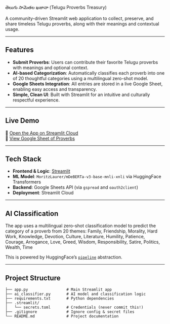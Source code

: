  తెలుగు సామెతల ఖజానా (Telugu Proverbs Treasury)

A community-driven Streamlit web application to collect, preserve, and share timeless Telugu proverbs, along with their meanings and contextual usage.

---

##  Features

-  **Submit Proverbs**: Users can contribute their favorite Telugu proverbs with meanings and optional context.
-  **AI-based Categorization**: Automatically classifies each proverb into one of 20 thoughtful categories using a multilingual zero-shot model.
-  **Google Sheets Integration**: All entries are stored in a live Google Sheet, enabling easy access and transparency.
-  **Simple, Clean UI**: Built with Streamlit for an intuitive and culturally respectful experience.

---

##  Live Demo

🔗 [Open the App on Streamlit Cloud](https://telugusamethalu.streamlit.app/)  
🔗 [View Google Sheet of Proverbs](https://docs.google.com/spreadsheets/d/1J3j-IwOJr3iZlB9x_bc-7v3_L8QQE1_cZa45aA6V140/edit?gid=0#gid=0)

---

##  Tech Stack

- **Frontend & Logic**: [Streamlit](https://streamlit.io/)
- **ML Model**: `MoritzLaurer/mDeBERTa-v3-base-mnli-xnli` via HuggingFace Transformers
- **Backend**: Google Sheets API (via `gspread` and `oauth2client`)
- **Deployment**: Streamlit Cloud

---

##  AI Classification

The app uses a multilingual zero-shot classification model to predict the category of a proverb from 20 themes:
Family, Friendship, Morality, Hard Work, Knowledge, Devotion, Culture, Literature,
Humility, Patience, Courage, Arrogance, Love, Greed, Wisdom, Responsibility,
Satire, Politics, Wealth, Time


This is powered by HuggingFace’s [`pipeline`](https://huggingface.co/docs/transformers/main_classes/pipelines) abstraction.

---

##  Project Structure

```plaintext
├── app.py                 # Main Streamlit app
├── ai_classifier.py       # AI model and classification logic
├── requirements.txt       # Python dependencies
├── .streamlit/
│   └── secrets.toml       # Credentials (never commit this!)
├── .gitignore             # Ignore config & secret files
└── README.md              # Project documentation
